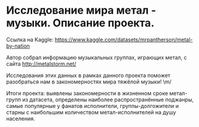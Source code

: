 # Исследование мира метал - музыки. Описание проекта.


Ссылка на Kaggle: https://www.kaggle.com/datasets/mrpantherson/metal-by-nation

Автор собрал информацию музыкальных группах, играющих метал, с сайта http://metalstorm.net/

Исследования этих данных в рамках данного проекта поможет разобраться нам в закономерностях мира тяжёлой музыки! \m/

Итоги проекта: выявлены закономерности в жизненном сроке метал-групп из датасета, определены наиболее распространённые поджанры, самые популярные у фанатов исполнители, группы-долгожители и старны с наибольшим количеством метал-исполнителей на душу населения.
